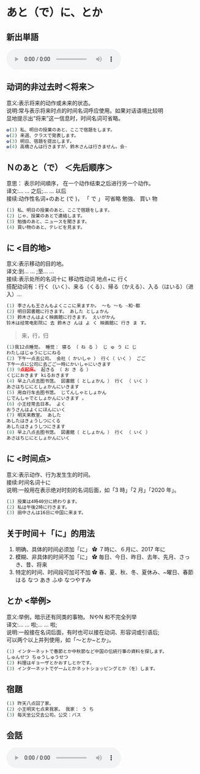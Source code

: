 # あと（で）に、とか

## 新出単語
<vue-plyr>
  <audio controls crossorigin playsinline loop>
    <source src="../audio/5-2-たんご.mp3" type="audio/mp3" />
  </audio>
 </vue-plyr>

## 动词的非过去时＜将来＞

意义:表示将来的动作或未来的状态。  
说明:常与表示将来时点的时间名词呼应使用。如果对话语境比较明  
显地提示出“将来”这一信息时，时间名词可省略。

```ts
✿(1) 私、明日の授業のあと、ここで宿題をします。
✿(2) 来週、クラスで発表します。
✿(3) 明日、宿題を提出します。
✿(4) 高橋さんは行きますが、鈴木さんは行きません。会~
```

## Ｎのあと（で） ＜先后顺序＞

意思： 表示时间順序， 在一个动作结束之后进行另一个动作。  
译文:… … 之后;… … 以后  
接续:动作性名词+のあと (で )， 「 で 」 可省略 勉強、 買い 物

```ts
(1) 私、明日の授業のあと、ここで宿題をします。
(2) じゃ、授業のあとで連絡します。
(3) 勉強のあと、ニュ一スを聞きます。
(4) 買い物のあと、テレビを見ます。

```

## に <目的地>

意义:表示移动的目的地。  
译文:到… … ;至… …  
接续:表示处所的名词十に 移动性动词 地点+に 行く  
搭配动词有：行く（いく）、来る（くる）、帰る（かえる）、入る（はいる）（进入）...

```ts
(1) 李さんも王さんもよくここに来ますか。 ～も ～も ~和~都
(2) 明日図書館に行きます。 あした としょかん
(3) 鈴木さんはよく映画館に行きます。 えいがかん
铃木は经常电影院に 去 鈴木さ んは よ く 映画館に 行き ま す。
```

> 来，行，归

```ts
(1)我12点睡觉。 睡觉： 寝る （ ね る ） じ ゅ う に じ
わたしはじゅうにじにねる
(2) 下午一点去公司。 会社（ かいしゃ ） 行く（ いく ） ごご
下午一点に公司に去ごご一時にかいしゃにいきます
(3) 9点起床。 起きる （ お き る ）
くじにおきます kiるおきます
(4) 早上八点去图书馆。 図書館（ としょかん ） 行く （ いく ）
あさはちじにとしょかんにいきます
(5) 用自行车去图书馆。 じてんしゃとしょかん
じでんしゃでとしょかんにいきます 。
(6) 小王经常去日本。 よく
おうさんはよくにほんにいく
(7) 明天来教室。 あした
あしたはきょうしつにくる
あしたはきょうしつにきます
(8) 早上八点去图书馆。 図書館（ としょかん ） 行く （ いく ）
あさはちじにとしょかんにいく
```

## に <时间点>

意义:表示动作、行为发生生的时间。  
接续:时间名词十に  
说明:一般用在表示绝对时刻的名词后面，如「3 時」「2 月」「2020 年」。

```ts
(1) 授業は4時40分に終わります。
(2) 私は午後2時に行きます。
(3) 田中さんは16日に中国に来ます。
```

## 关于时间＋「に」的用法

1. 明确、具体的时间必须加「に」
   ✿ ７時に、６月に、2017 年に
2. 模糊、非具体的时间不加「に」
   ✿ 毎日、今日、昨日、去年、先月、さっき、昔、将来
3. 特定的时间、时间段可加可不加
   ✿ 春、夏、秋、冬、夏休み、~曜日、春節
   はる なつ あき ふゆ なつやすみ


## とか <举例>
意义:举例，暗示还有同类的事物。 NやN 和不完全列举  
译文:… … 啦;… … 啦;  
说明:一般接在名词后面，有时也可以接在动词、形容词或引语后;  
可以两个以上并列使用，如「～とか~とか」。  

```ts
(1) インタ一ネットで春節とか中秋節など中国の伝統行事の資料を探します。
しゅんせつ ちゅうしゅうせつ
(2) 料理はギョ一ザとかおすしとかです。
(3) インタ一ネットでゲ一ムとかネットショッピングとか（を）します。
```
## 宿題

```ts
(1) 昨天八点回了家。
(2) 小王明天七点来我家。 我家： う ち
(3) 每天坐公交去公司。公交：バス
```

## 会話
<vue-plyr>
  <audio controls crossorigin playsinline loop>
    <source src="../audio/5-2-かいわ.mp3" type="audio/mp3" />
  </audio>
 </vue-plyr>